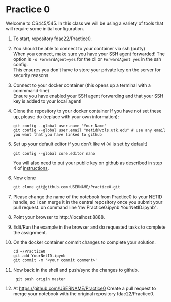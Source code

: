 # Practice 0

Welcome to CS445/545. In this class we will be using a variety of
tools that will require some initial configuration. 

1. To start, repository fdac22/Practice0.
2.  You should be able to connect to your
   container via ssh (putty)  
   When you connect, make sure you have your SSH agent forwarded! The option is `-o ForwardAgent=yes` for the cli or `ForwardAgent yes` in the ssh config.  
   This ensures you don't have to store your private key on the server for security reasons.
3. Connect to your docker container (this opens up a terminal with a commmand-line)  
    Ensure you have enabled your SSH agent forwarding and that your SSH key is added to your local agent!
4. Clone the repository to your docker container
  If you have not set these up, please do (replace with your own information):
    ```
	git config --global user.name "Your Name"
	git config --global user.email "netid@vols.utk.edu" # use any email you want that you have linked to github
    ```
    
5. Set up your default editor if you don't like vi (vi is set by default)
    ```
    git config --global core.editor nano
    ```
   
	 You will also need to put your public key on github as described in step 4 of [instructions](https://help.github.com/articles/adding-a-new-ssh-key-to-your-github-account/).
    
6. Now clone
    ```
   git clone git@github.com:USERNAME/Practice0.git
    ```
 
7. Please change the name of the notebook from Practice0 to your NETID handle, so I can merge it in the central repository once you submit your pull request.
      on command line 'mv Practice0.ipynb YourNetID.ipynb' .
8. Point your browser to http://localhost:8888.
9. Edit/Run the example in the browser and do requested tasks to complete the assignment.
10. On the docker container commit changes to complete your solution.
    ```
    cd ~/Practice0
    git add YourNetID.ipynb
    git commit -m '<your commit comment>'
    ```
1. Now back in the shell and push/sync the changes to github.

        git push origin master
   
1. At https://github.com/USERNAME/Practice0
   Create a pull request to merge your notebook with the
   original repository fdac22/Practice0.
